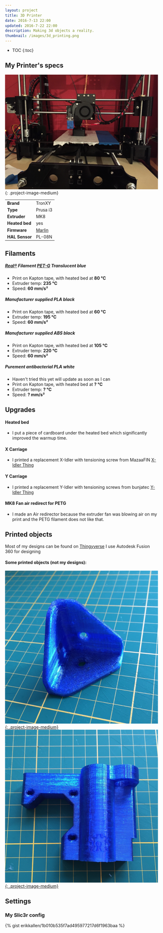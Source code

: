 ```yaml
---
layout: project
title: 3D Printer
date: 2016-7-13 22:00
updated: 2016-7-22 22:00
description: Making 3d objects a reality.
thumbnail: /images/3d_printing.png
---
```


* TOC
{:toc}

## My Printer's specs

![My Printer](current_printer_setup.jpg){: .project-image-medium}

|||
|------------------|-----------|
| **Brand**        | TronXY    |
| **Type**         | Prusa i3  |
| **Extruder**     | MK8       |
| **Heated bed**   | yes       |
| **Firmware**     | [Marlin](https://github.com/erikkallen/Marlin_tronxy)    |
| **HAL Sensor**   | PL-08N    |


## Filaments

##### [Real&reg;](http://real-filament.com) Filament [PET-G](http://real-filament.com/pages/product-details?id=2) Translucent blue

* Print on Kapton tape, with heated bed at **80 &deg;C**
* Extruder temp: **235 &deg;C**
* Speed: **60 mm/s&sup2;**

##### Manufacturer supplied PLA black

* Print on Kapton tape, with heated bed at **60 &deg;C**
* Extruder temp: **195 &deg;C**
* Speed: **60 mm/s&sup2;**

##### Manufacturer supplied ABS black

* Print on Kapton tape, with heated bed at **105 &deg;C**
* Extruder temp: **220 &deg;C**
* Speed: **60 mm/s&sup2;**

##### Purement antibacterial PLA white

* Haven't tried this yet will update as soon as I can
* Print on Kapton tape, with heated bed at **? &deg;C**
* Extruder temp: **? &deg;C**
* Speed: **? mm/s&sup2;**

## Upgrades

#### Heated bed

* I put a piece of cardboard under the heated bed which significantly improved the warmup time.

#### X Carriage

* I printed a replacement X-Idler with tensioning screw from MazaaFIN [X-Idler Thing](http://www.thingiverse.com/thing:1103976)

#### Y Carriage

* I printed a replacement Y-Idler with tensioning screws from bunjatec [Y-Idler Thing](http://www.thingiverse.com/thing:1298757)

#### MK8 Fan air redirect for PETG

* I made an Air redirector because the extruder fan was blowing air on my print and the PETG filament does not like that.


## Printed objects

Most of my designs can be found on [Thingyverse](http://www.thingiverse.com/erikkallen/designs)
I use Autodesk Fusion 360 for designing

#### Some printed objects (not my designs):

[![Corner piece](corner_piece.jpg){: .project-image-medium}](http://www.thingiverse.com/thing:38277)
[![X-Motor bracket](prusa_x_motor_bracket.jpg){: .project-image-medium}](http://www.thingiverse.com/thing:1103976)


## Settings

### My Slic3r config
<style type="text/css">
  .gist-file
  .gist-data {max-height: 500px;}
</style>
{% gist erikkallen/1b010b535f7ad495977217d6f1963baa %}
